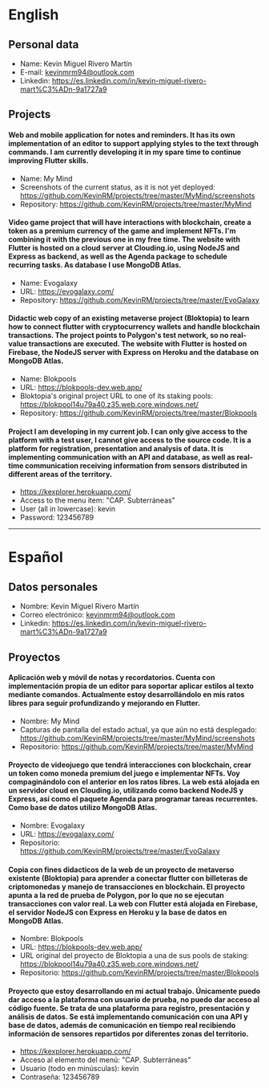 # English
## Personal data
- Name: Kevin Miguel Rivero Martín
- E-mail: kevinmrm94@outlook.com
- Linkedin: https://es.linkedin.com/in/kevin-miguel-rivero-mart%C3%ADn-9a1727a9

## Projects
#### Web and mobile application for notes and reminders. It has its own implementation of an editor to support applying styles to the text through commands. I am currently developing it in my spare time to continue improving Flutter skills.
- Name: My Mind
- Screenshots of the current status, as it is not yet deployed: https://github.com/KevinRM/projects/tree/master/MyMind/screenshots
- Repository: https://github.com/KevinRM/projects/tree/master/MyMind

#### Video game project that will have interactions with blockchain, create a token as a premium currency of the game and implement NFTs. I'm combining it with the previous one in my free time. The website with Flutter is hosted on a cloud server at Clouding.io, using NodeJS and Express as backend, as well as the Agenda package to schedule recurring tasks. As database I use MongoDB Atlas.
- Name: Evogalaxy
- URL: https://evogalaxy.com/
- Repository: https://github.com/KevinRM/projects/tree/master/EvoGalaxy

#### Didactic web copy of an existing metaverse project (Bloktopia) to learn how to connect flutter with cryptocurrency wallets and handle blockchain transactions. The project points to Polygon's test network, so no real-value transactions are executed. The website with Flutter is hosted on Firebase, the NodeJS server with Express on Heroku and the database on MongoDB Atlas.
- Name: Blokpools
- URL: https://blokpools-dev.web.app/
- Bloktopia's original project URL to one of its staking pools: https://blokpool14u79a40.z35.web.core.windows.net/
- Repository: https://github.com/KevinRM/projects/tree/master/Blokpools

#### Project I am developing in my current job. I can only give access to the platform with a test user, I cannot give access to the source code. It is a platform for registration, presentation and analysis of data. It is implementing communication with an API and database, as well as real-time communication receiving information from sensors distributed in different areas of the territory.
- https://kexplorer.herokuapp.com/
- Access to the menu item: "CAP. Subterráneas"
- User (all in lowercase): kevin
- Password: 123456789

***

# Español
## Datos personales
- Nombre: Kevin Miguel Rivero Martín
- Correo electrónico: kevinmrm94@outlook.com
- Linkedin: https://es.linkedin.com/in/kevin-miguel-rivero-mart%C3%ADn-9a1727a9

## Proyectos
#### Aplicación web y móvil de notas y recordatorios. Cuenta con implementación propia de un editor para soportar aplicar estilos al texto mediante comandos. Actualmente estoy desarrollándolo en mis ratos libres para seguir profundizando y mejorando en Flutter.
- Nombre: My Mind
- Capturas de pantalla del estado actual, ya que aún no está desplegado: https://github.com/KevinRM/projects/tree/master/MyMind/screenshots
- Repositorio: https://github.com/KevinRM/projects/tree/master/MyMind

#### Proyecto de videojuego que tendrá interacciones con blockchain, crear un token como moneda premium del juego e implementar NFTs. Voy compaginándolo con el anterior en los ratos libres. La web está alojada en un servidor cloud en Clouding.io, utilizando como backend NodeJS y Express, así como el paquete Agenda para programar tareas recurrentes. Como base de datos utilizo MongoDB Atlas.
- Nombre: Evogalaxy
- URL: https://evogalaxy.com/
- Repositorio: https://github.com/KevinRM/projects/tree/master/EvoGalaxy

#### Copia con fines didacticos de la web de un proyecto de metaverso existente (Bloktopia) para aprender a conectar flutter con billeteras de criptomonedas y manejo de transacciones en blockchain. El proyecto apunta a la red de prueba de Polygon, por lo que no se ejecutan transacciones con valor real. La web con Flutter está alojada en Firebase, el servidor NodeJS con Express en Heroku y la base de datos en MongoDB Atlas.
- Nombre: Blokpools
- URL: https://blokpools-dev.web.app/
- URL original del proyecto de Bloktopia a una de sus pools de staking: https://blokpool14u79a40.z35.web.core.windows.net/
- Repositorio: https://github.com/KevinRM/projects/tree/master/Blokpools

#### Proyecto que estoy desarrollando en mi actual trabajo. Únicamente puedo dar acceso a la plataforma con usuario de prueba, no puedo dar acceso al código fuente. Se trata de una plataforma para registro, presentación y análisis de datos. Se está implementando comunicación con una API y base de datos, además de comunicación en tiempo real recibiendo información de sensores repartidos por diferentes zonas del territorio.
- https://kexplorer.herokuapp.com/
- Acceso al elemento del menú: "CAP. Subterráneas"
- Usuario (todo en minúsculas): kevin
- Contraseña: 123456789
